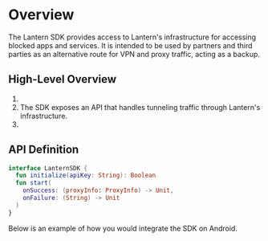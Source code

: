 # Overview
The Lantern SDK provides access to Lantern's infrastructure for accessing blocked apps and services. It is intended to be used by partners and third parties as an alternative route for VPN and proxy traffic, acting as a backup.

## High-Level Overview

1.
2. The SDK exposes an API that handles tunneling traffic through Lantern's infrastructure.
3. 

## API Definition

```kotlin
interface LanternSDK {
  fun initialize(apiKey: String): Boolean
  fun start(
    onSuccess: (proxyInfo: ProxyInfo) -> Unit,
    onFailure: (String) -> Unit
  )
}
```

Below is an example of how you would integrate the SDK on Android.

